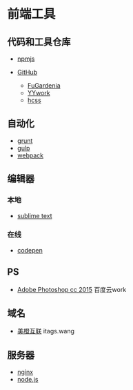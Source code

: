 # 前端工具

## 代码和工具仓库

* [npmjs](https://www.npmjs.com/)
* [GitHub](https://github.com/)

  - [FuGardenia](https://github.com/FuGardenia)
  - [YYwork](https://github.com/YYwork)
  - [hcss](https://github.com/hcss)

## 自动化

* [grunt]()
* [gulp]()
* [webpack]()

## 编辑器

### 本地

* [sublime text](http://www.sublimetext.com/)

### 在线

* [codepen](https://codepen.io/)

## PS

* [Adobe Photoshop cc 2015]() 百度云work

## 域名

* [美橙互联](http://www.cndns.com/) itags.wang

## 服务器

* [nginx](http://nginx.org/)
* [node.js]()